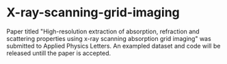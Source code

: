 # X-ray-scanning-grid-imaging
Paper titled "High-resolution extraction of absorption, refraction and scattering properties using x-ray scanning absorption grid imaging" was submitted to Applied Physics Letters.
An exampled dataset and code will be released untill the paper is accepted.
